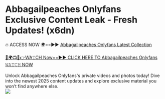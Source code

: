 # Abbagailpeaches Onlyfans Exclusive Content Leak - Fresh Updates! (x6dn)

🔥 ACCESS NOW 🌍==►► <a href="https://tinyurl.com/kvy9nzfs" rel="nofollow">Abbagailpeaches Onlyfans Latest Collection</a>
<br><br>
[🔴🌍📺📱👉WA𝚃CH Now==►► CLICK HERE TO Abbagailpeaches Onlyfans 𝚆𝙰𝚃𝙲𝙷 NOW](https://tinyurl.com/kvy9nzfs)
<br><br>
Unlock Abbagailpeaches Onlyfans's private videos and photos today! Dive into the newest 2025 content updates and explore exclusive material you won’t find anywhere else.
<br>
<a href="https://tinyurl.com/kvy9nzfs" rel="nofollow" data-target="animated-image.originalLink"><img src="https://camo.githubusercontent.com/8a4f000d20f83aca3bf7ec5f350d767afa0574a8a352519fd8cfa583a6f93a33/68747470733a2f2f692e696d6775722e636f6d2f644a486b345a712e676966" data-canonical-src="https://i.imgur.com/dJHk4Zq.gif" style="max-width: 100%; display: inline-block;" data-target="animated-image.originalImage"></a>
<br>
